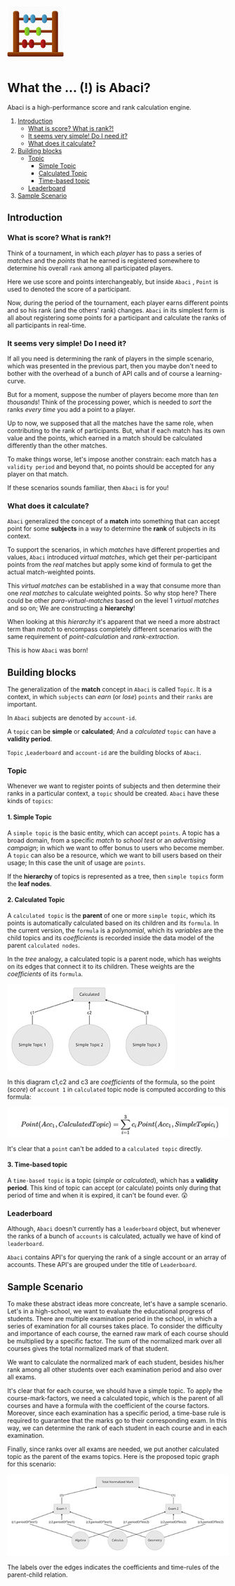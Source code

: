 ![Abacus](_support/Abacus.png)

# What the ... (!) is Abaci? 

Abaci is a high-performance score and rank calculation engine.

1. [Introduction](#introduction)
   - [What is score? What is rank?!](#what-is-score-what-is-rank)
   - [It seems very simple! Do I need it?](#it-seems-very-simple-do-i-need-it)
   - [What does it calculate?](#what-does-it-calculate)
2. [Building blocks](#building-blocks)
   - [Topic](#topic)
     - [Simple Topic](#1-simple-topic)
     - [Calculated Topic](#2-calculated-topic)
     - [Time-based topic](#3-time-based-topic)
   - [Leaderboard](#leaderboard)
3. [Sample Scenario](#sample-scenario)


## Introduction

### What is score? What is rank?!

Think of a tournament, in which each *player* has to pass a series of *matches* and the *points* that he earned is registered somewhere to determine his overall `rank` among all participated players.

Here we use score and points interchangeably, but inside `Abaci` , `Point` is used to denoted the score of a participant.

Now, during the period of the tournament, each player earns different points and so his rank (and the others' rank) changes. `Abaci` in its simplest form is all about registering some points for a participant and calculate the ranks of all participants in real-time.

### It seems very simple! Do I need it?

If all you need is determining the rank of players in the simple scenario, which was presented in the previous part, then you maybe don't need to bother with the overhead of a bunch of API calls and of course a learning-curve.

But for a moment, suppose the number of players become more than *ten thousands*! Think of the processing power, which is needed to *sort* the ranks *every time* you add a point to a player.

 Up to now, we supposed that all the matches have the same role, when contributing to the rank of participants. But, what if each match has its own value and the points, which earned in a match should be calculated differently than the other matches.

To make things worse, let's impose another constrain: each match has a `validity period` and beyond that, no points should be accepted for any player on that match.

If these scenarios sounds familiar, then `Abaci` is for you!

### What does it calculate?

`Abaci` generalized the concept of a **match** into something that can accept point for some **subjects** in a way to determine the **rank** of subjects in its context.

To support the scenarios, in which *matches* have different properties and values, `Abaci` introduced *virtual matches*, which get their per-participant points from the *real* matches but apply some kind of formula to get the actual match-weighted points.

This *virtual matches* can be established in a way that consume more than one *real matches* to calculate weighted points. So why stop here? There could be other *para-virtual-matches* based on the level 1 *virtual matches* and so on; We are constructing a **hierarchy**!

When looking at this *hierarchy* it's apparent that we need a more abstract term than *match* to encompass completely different scenarios with the same requirement of *point-calculation* and *rank-extraction*.

This is how `Abaci` was born!

## Building blocks

The generalization of the **match** concept in `Abaci` is called `Topic`. It is a context, in which `subjects` can *earn* (or *lose*) `points` and their `ranks` are important.

In `Abaci` subjects are denoted by `account-id`.

A `topic` can be **simple** or **calculated**; And a *calculated* `topic` can have a **validity period**.

`Topic` ,`Leaderboard` and `account-id` are the building blocks of `Abaci`.

### Topic

Whenever we want to register points of subjects and then determine their ranks in a particular context, a `topic` should be created. `Abaci` have these kinds of `topics`:

#### 1. Simple Topic

A `simple topic` is the basic entity, which can accept `points`. A topic has a broad domain, from a specific *match* to *school test* or an *advertising campaign*; in which we want to offer bonus to users who become member. A `topic` can also be a resource, which we want to bill users based on their usage; In this case the unit of usage are `points`.

If the **hierarchy** of topics is represented as a tree, then `simple topics` form the **leaf nodes**.

#### 2. Calculated Topic

A `calculated topic` is the **parent** of one or more `simple topic`, which its points is automatically calculated based on its children and its `formula`. In the current version, the `formula` is a *polynomial*, which its *variables* are the child topics and its *coefficients* is recorded inside the data model of the parent `calculated nodes`.

In the *tree* analogy, a calculated topic is a parent node, which has weights on its edges that connect it to its children. These weights are the *coefficients* of its `formula`.

![Calculated_Topic](_support/Calculated_Topic.jpg)

In this diagram c1,c2 and c3 are *coefficients* of the formula, so the point (*score*) of `account 1` in `calculated` topic node is computed according to this formula:

![Formula](_support/Formula.jpg)

It's clear that a `point` can't be added to a `calculated topic` directly.

#### 3. Time-based topic

A `time-based topic` is a topic (*simple* or *calculated*), which has a **validity period**. This kind of topic can accept (or calculate) points only during that period of time and when it is expired, it can't be found ever. :astonished:

 ### Leaderboard

Although, `Abaci` doesn't currently has a `leaderboard` object, but whenever the ranks of a bunch of `accounts` is calculated, actually we have of kind of `leaderboard`.

`Abaci` contains API's for querying the rank of a single account or an array of accounts. These API's are grouped under the title of `Leaderboard`.



## Sample Scenario

To make these abstract ideas more concreate, let's have a sample scenario. Let's in a high-school, we want to evaluate the educational progress of students. There are multiple examination period in the school, in which a series of examination for all courses takes place. To consider the difficulty and importance of each course, the earned raw mark of each course should be multiplied by a specific factor. The sum of the normalized mark over all courses gives the total normalized mark of that student.

We want to calculate the normalized mark of each student, besides his/her rank among all other students over each examination period and also over all exams.

It's clear that for each course, we should have a simple topic. To apply the course-mark-factors, we need a calculated topic, which is the parent of all courses and have a formula with the coefficient of the course factors. Moreover, since each examination has a specific period, a time-base rule is required to guarantee that the marks go to their corresponding exam. In this way, we can determine the rank of each student in each course and in each examination.

Finally, since ranks over all exams are needed, we put another calculated topic as the parent of the exams topics. Here is the proposed topic graph for this scenario:

![Sample_Scenario](_support/Sample_Scenario.jpg)

The labels over the edges indicates the coefficients and time-rules of the parent-child relation. 
